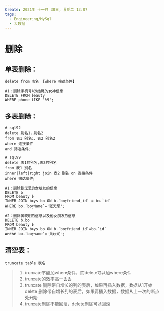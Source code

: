 ```yaml
---
Create: 2021年 十一月 30日, 星期二 13:07
tags: 
  - Engineering/MySql
  - 大数据
---
```


# 删除

## 单表删除：

```mysql
delete from 表名 【where 筛选条件】
```

```mysql
#1：删除手机号以9结尾的女神信息
DELETE FROM beauty 
WHERE phone LIKE '%9';
```



## 多表删除：

```mysql
# sql92
delete 别名1，别名2
from 表1 别名1，表2 别名2
where 连接条件
and 筛选条件;

# sql99
delete 表1的别名,表2的别名
from 表1 别名
inner|left|right join 表2 别名 on 连接条件
where 筛选条件;
```

```mysql
#1：删除张无忌的女朋友的信息
DELETE b
FROM beauty b
INNER JOIN boys bo ON b.`boyfriend_id` = bo.`id`
WHERE bo.`boyName`='张无忌';

#2：删除黄晓明的信息以及他女朋友的信息
DELETE b,bo
FROM beauty b
INNER JOIN boys bo ON b.`boyfriend_id`=bo.`id`
WHERE bo.`boyName`='黄晓明';
```



## 清空表：

```mysql
truncate table 表名
```

> 1. truncate不能加where条件，而delete可以加where条件
> 2. truncate的效率高一丢丢
> 3. truncate 删除带自增长的列的表后，如果再插入数据，数据从1开始
> 	delete 删除带自增长列的表后，如果再插入数据，数据从上一次的断点处开始
> 4. truncate删除不能回滚，delete删除可以回滚






